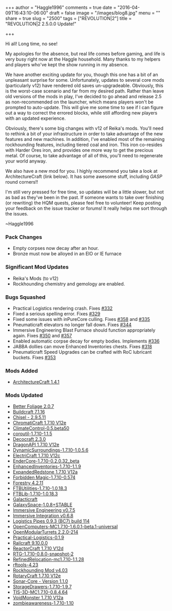 +++
author = "Haggle1996"
comments = true
date = "2016-04-09T16:43:10-06:00"
draft = false
image = "/images/blog8.jpg"
menu = ""
share = true
slug = "2500"
tags = ["REVOLUTION|2"]
title = "REVOLUTION|2 2.5.0.0 Update!"

+++

Hi all! Long time, no see!

My apologies for the absence, but real life comes before gaming, and life is very busy right now at the Haggle household. Many thanks to my helpers and players who've kept the show running in my absence. 

We have another exciting update for you, though this one has a bit of an unpleasant surprise for some. Unfortunately, updates to several core mods (particularly v12) have rendered old saves un-upgradeable. Obviously, this is the worst-case scenario and far from my desired path. Rather than leave old versions of the mods in play, I've decided to go ahead and release 2.5 as non-recommended on the launcher, which means players won't be prompted to auto-update. This will give me some time to see if I can figure out a way to correct the errored blocks, while still affording new players with an updated experience.

Obviously, there's some big changes with v12 of Reika's mods. You'll need to rethink a bit of your infrastructure in order to take advantage of the new features and new machines. In addition, I've enabled most of the remaining rockhounding features, including tiered coal and iron. This iron co-resides with Harder Ores iron, and provides one more way to get the precious metal. Of course, to take advantage of all of this, you'll need to regenerate your world anyway.

We also have a new mod for you. I highly recommend you take a look at ArchitectureCraft (link below). It has some awesome stuff, including *GASP* round corners!!

I'm still very pressed for free time, so updates will be a little slower, but not as bad as they've been in the past. If someone wants to take over finishing (or rewriting) the HQM quests, please feel free to volunteer! Keep posting your feedback on the issue tracker or forums! It really helps me sort through the issues.

~Haggle1996

### Pack Changes
- Empty corpses now decay after an hour.
- Bronze must now be alloyed in an EIO or IE furnace

### Significant Mod Updates
- Reika's Mods (to v12)
- Rockhounding chemistry and gemology are enabled.
 
### Bugs Squashed
- Practical Logistics rendering crash. Fixes [#332](https://github.com/Haggle1996/RevolutionPack/issues/332)
- Fixed a serious spelling error. Fixes [#329](https://github.com/Haggle1996/RevolutionPack/issues/329)
- Fixed some issues with inPureCore culling. Fixes [#358](https://github.com/Haggle1996/RevolutionPack/issues/358) and [#335](https://github.com/Haggle1996/RevolutionPack/issues/335)
- Pneumaticraft elevators no longer fall down. Fixes [#344](https://github.com/Haggle1996/RevolutionPack/issues/344)
- Immersive Engineering Blast Furnace should function appropriately again. Fixes [#350](https://github.com/Haggle1996/RevolutionPack/issues/350) and [#357](https://github.com/Haggle1996/RevolutionPack/issues/357)
- Enabled automatic corpse decay for empty bodies. Implements [#336](https://github.com/Haggle1996/RevolutionPack/issues/336)
- JABBA dollies can move Enhanced Inventories chests. Fixes [#318](https://github.com/Haggle1996/RevolutionPack/issues/318)
- Pneumaticraft Speed Upgrades can be crafted with RoC lubricant buckets. Fixes [#353](https://github.com/Haggle1996/RevolutionPack/issues/353)

### Mods Added
- [ArchitectureCraft 1.4.1](http://www.cosc.canterbury.ac.nz/greg.ewing/minecraft/mods/ArchitectureCraft/)

### Mods Updated
- [Better Foliage 2.0.7](http://minecraft.curseforge.com/projects/better-foliage/files/2291423)
- [Buildcraft 7.1.16](http://minecraft.curseforge.com/mc-mods/61811-mod/files/2289501)
- [Chisel - 2.9.5.11](http://minecraft.curseforge.com/mc-mods/235279-mod/files/2287442)
- [ChromatiCraft 1.7.10 V12e](http://minecraft.curseforge.com/mc-mods/235590-mod/files/2292016)
- [ClimateControl-0.5.beta50](http://minecraft.curseforge.com/mc-mods/76544-mod/files/2291739)
- [coroutil-1.7.10-1.1.5](http://minecraft.curseforge.com/mc-mods/237749-mod/files/2285744)
- [Decocraft 2.3.0](http://minecraft.curseforge.com/mc-mods/79616-mod/files/2291464)
- [DragonAPI 1.7.10 V12e](http://minecraft.curseforge.com/mc-mods/235591-mod/files/2292009)
- [DynamicSurroundings-1.7.10-1.0.5.6](http://minecraft.curseforge.com/mc-mods/238891-mod/files/2290472)
- [ElectriCraft 1.7.10 V12c](http://minecraft.curseforge.com/mc-mods/235594-mod/files/2291052)
- [EnderCore-1.7.10-0.2.0.32_beta](http://minecraft.curseforge.com/mc-mods/231868-mod/files/2290551)
- [EnhancedInventories-1.7.10-1.1.9](http://minecraft.curseforge.com/mc-mods/226210-mod/files/2286434)
- [ExpandedRedstone 1.7.10 V12a](http://minecraft.curseforge.com/mc-mods/235602-mod/files/2290362)
- [Forbidden Magic-1.7.10-0.574](http://minecraft.curseforge.com/mc-mods/224237-mod/files/2291043)
- [Forestry 4.2.11](http://minecraft.curseforge.com/mc-mods/59751-mod/files/2288968)
- [FTBUtilities-1.7.10-1.0.18.3](http://minecraft.curseforge.com/mc-mods/237102-mod/files/2291494)
- [FTBLib-1.7.10-1.0.18.3](http://minecraft.curseforge.com/mc-mods/237167-mod/files/2291433)
- [Galacticraft](http://ci.micdoodle8.com/job/Galacticraft-1.7/changes)
- [GalaxySpace-1.0.8+STABLE](http://minecraft.curseforge.com/mc-mods/238770-mod/files/2286993)
- [Immersive Engineering v0.7.5](http://minecraft.curseforge.com/mc-mods/231951-mod/files/2291857)
- [Immersive Integration v0.6.8](http://minecraft.curseforge.com/mc-mods/232159-mod/files/2289306)
- [Logistics Pipes 0.9.3 (BC7) build 114](http://minecraft.curseforge.com/mc-mods/232838-mod/files/2291905)
- [OpenComputers-MC1.7.10-1.6.0.1-beta.1-universal](http://minecraft.curseforge.com/mc-mods/223008-mod/files/2286566)
- [OpenModularTurrets 2.2.0-214](http://minecraft.curseforge.com/projects/openmodularturrets/files/2294077)
- [Practical-Logistics-0.1.9](http://minecraft.curseforge.com/mc-mods/240562-mod/files/2292654)
- [Railcraft 9.10.0.0](http://minecraft.curseforge.com/mc-mods/51195-mod/files/2288989)
- [ReactorCraft 1.7.10 V12d](http://minecraft.curseforge.com/mc-mods/235593-mod/files/2291262)
- [RTG-1.7.10-0.8.0-snapshot-2](http://minecraft.curseforge.com/mc-mods/237989-mod/files/2291929)
- [RefinedRelocation-mc1.7.10-1.1.28](http://minecraft.curseforge.com/mc-mods/75811-mod/files/2292633)
- [rftools-4.23](http://minecraft.curseforge.com/mc-mods/224641-mod/files/2287287)
- [Rockhounding Mod v4.03](http://minecraft.curseforge.com/mc-mods/226943-mod/files/2292134)
- [RotaryCraft 1.7.10 V12e](http://minecraft.curseforge.com/mc-mods/235596-mod/files/2292010)
- [Sonar-Core - Version 1.1.0](http://minecraft.curseforge.com/mc-mods/239418-mod/files/2291058)
- [StorageDrawers-1.7.10-1.9.7](http://minecraft.curseforge.com/mc-mods/223852-mod/files/2292237)
- [TIS-3D-MC1.7.10-0.8.4.64](http://minecraft.curseforge.com/mc-mods/238603-mod/files/2291688)
- [VoidMonster 1.7.10 V12a](http://minecraft.curseforge.com/mc-mods/235609-mod/files/2290366)
- [zombieawareness-1.7.10-1.10](http://minecraft.curseforge.com/mc-mods/237754-mod/files/2285743)